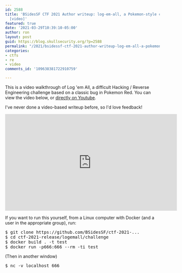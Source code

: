 ```yaml
---
id: 2588
title: 'BSidesSF CTF 2021 Author writeup: log-em-all, a Pokemon-style collection game
  [video]'
featured: true
date: '2021-03-29T10:39:10-05:00'
author: ron
layout: post
guid: https://blog.skullsecurity.org/?p=2588
permalink: "/2021/bsidessf-ctf-2021-author-writeup-log-em-all-a-pokemon-style-collection-game-video"
categories:
- ctfs
- re
- video
comments_id: '109638381722910759'

---
```


This is a video walkthrough of Log 'em All, a difficult Hacking / Reverse Engineering challenge based on a classic bug in Pokemon Red. You can view the video below, or <a href="https://www.youtube.com/watch?v=sY5V-vvipK4">directly on Youtube</a>.

I've never done a video-based writeup before, so I'd love feedback!

<!--more-->

<iframe width="560" height="315" src="https://www.youtube-nocookie.com/embed/sY5V-vvipK4" title="YouTube video player" frameborder="0" allow="accelerometer; autoplay; clipboard-write; encrypted-media; gyroscope; picture-in-picture" allowfullscreen=""></iframe>

If you want to run this yourself, from a Linux computer with Docker (and a user in the appropriate group), run:
<pre>$ git clone https://github.com/BSidesSF/ctf-2021-...​
$ cd ctf-2021-release/logemall/challenge
$ docker build . -t test
$ docker run -p666:666 --rm -ti test
</pre>
(Then in another window)
<pre>$ nc -v localhost 666
</pre>

